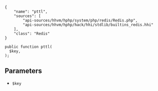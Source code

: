 ``` yamlmeta
{
    "name": "pttl",
    "sources": [
        "api-sources/hhvm/hphp/system/php/redis/Redis.php",
        "api-sources/hhvm/hphp/hack/hhi/stdlib/builtins_redis.hhi"
    ],
    "class": "Redis"
}
```




``` Hack
public function pttl(
  $key,
);
```




## Parameters




+ ` $key `
<!-- HHAPIDOC -->
